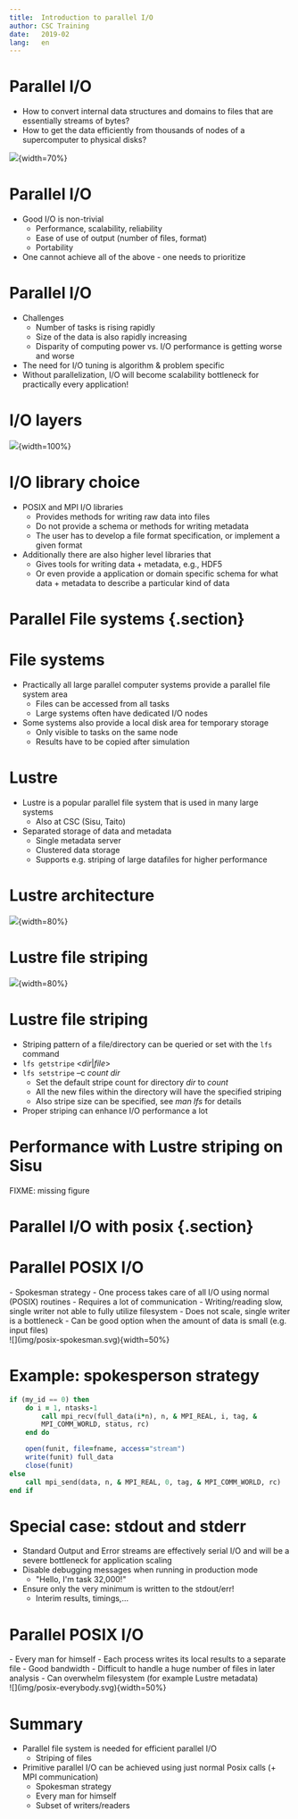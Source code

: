 ```yaml
---
title:  Introduction to parallel I/O
author: CSC Training
date:   2019-02
lang:   en
---
```



# Parallel I/O

- How to convert internal data structures and domains to files that
  are essentially streams of bytes?
- How to get the data efficiently from thousands of nodes of a
  supercomputer to physical disks?

![](img/io-illustration.svg){width=70%}


# Parallel I/O

- Good I/O is non-trivial
  - Performance, scalability, reliability
  - Ease of use of output (number of files, format)
  - Portability
- One cannot achieve all of the above - one needs to prioritize

# Parallel I/O

- Challenges
    - Number of tasks is rising rapidly
    - Size of the data is also rapidly increasing
    - Disparity of computing power vs. I/O performance is getting worse
    and worse
- The need for I/O tuning is algorithm & problem specific
- Without parallelization, I/O will become scalability bottleneck for
  practically every application!

# I/O layers

![](img/io-layers.svg){width=100%}


# I/O library choice

- POSIX and MPI I/O libraries
    - Provides methods for writing raw data into files
    - Do not provide a schema or methods for writing metadata
    - The user has to develop a file format specification, or implement a
      given format
- Additionally there are also higher level libraries that
    - Gives tools for writing data + metadata, e.g., HDF5
    - Or even provide a application or domain specific schema for what
      data + metadata to describe a particular kind of data

# Parallel File systems {.section}

# File systems

- Practically all large parallel computer systems provide a parallel file
  system area
    - Files can be accessed from all tasks
    - Large systems often have dedicated I/O nodes
- Some systems also provide a local disk area for temporary storage
    - Only visible to tasks on the same node
    - Results have to be copied after simulation

# Lustre

- Lustre is a popular parallel file system that is used in many large
  systems
    - Also at CSC (Sisu, Taito)
- Separated storage of data and metadata
    - Single metadata server
    - Clustered data storage
    - Supports e.g. striping of large datafiles for higher performance

# Lustre architecture

![](img/lustre-architecture.svg){width=80%}


# Lustre file striping

![](img/lustre-striping.svg){width=80%}

# Lustre file striping

- Striping pattern of a file/directory can be queried or set with the
  `lfs` command
- `lfs getstripe` <*dir*|*file*>
- `lfs setstripe` –c *count* *dir*
    - Set the default stripe count for directory *dir* to *count*
    - All the new files within the directory will have the specified
    striping
    - Also stripe size can be specified, see *man lfs* for details
- Proper striping can enhance I/O performance a lot


# Performance with Lustre striping on Sisu

FIXME: missing figure


# Parallel I/O with posix {.section}

# Parallel POSIX I/O

<div class="column">
- Spokesman strategy
    - One process takes care of all I/O using normal (POSIX) routines
    - Requires a lot of communication
    - Writing/reading slow, single writer not able to fully utilize
      filesystem
    - Does not scale, single writer is a bottleneck
    - Can be good option when the amount of data is small (e.g. input
      files)
</div>
<div class="column">
![](img/posix-spokesman.svg){width=50%}
</div>

# Example: spokesperson strategy

```fortran
if (my_id == 0) then
    do i = 1, ntasks-1
        call mpi_recv(full_data(i*n), n, & MPI_REAL, i, tag, &
        MPI_COMM_WORLD, status, rc)
    end do

    open(funit, file=fname, access="stream")
    write(funit) full_data
    close(funit)
else
    call mpi_send(data, n, & MPI_REAL, 0, tag, & MPI_COMM_WORLD, rc)
end if
```


# Special case: stdout and stderr

- Standard Output and Error streams are effectively serial I/O and will be
  a severe bottleneck for application scaling
- Disable debugging messages when running in production mode
    - "Hello, I'm task 32,000!"
- Ensure only the very minimum is written to the stdout/err!
    - Interim results, timings,…


# Parallel POSIX I/O

<div class="column">
- Every man for himself
    - Each process writes its local results to a separate file
    - Good bandwidth
    - Difficult to handle a huge number of files in later analysis
    - Can overwhelm filesystem (for example Lustre metadata)
</div>

<div class="column">
![](img/posix-everybody.svg){width=50%}
</div>

# Summary

- Parallel file system is needed for efficient parallel I/O
    - Striping of files
- Primitive parallel I/O can be achieved using just normal Posix calls (+
  MPI communication)
    - Spokesman strategy
    - Every man for himself
    - Subset of writers/readers

